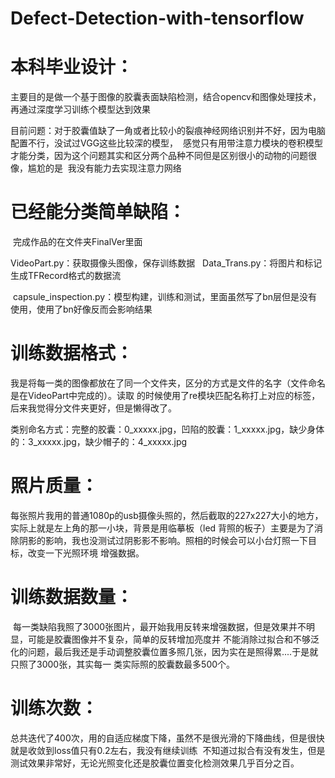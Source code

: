 # Defect-Detection-with-tensorflow
# 本科毕业设计：
  主要目的是做一个基于图像的胶囊表面缺陷检测，结合opencv和图像处理技术，再通过深度学习训练个模型达到效果

  目前问题：对于胶囊值缺了一角或者比较小的裂痕神经网络识别并不好，因为电脑配置不行，没试过VGG这些比较深的模型，
  感觉只有用带注意力模块的卷积模型才能分类，因为这个问题其实和区分两个品种不同但是区别很小的动物的问题很像，尴尬的是
  我没有能力去实现注意力网络

# 已经能分类简单缺陷：
  完成作品的在文件夹FinalVer里面
  
  VideoPart.py：获取摄像头图像，保存训练数据
  
  Data_Trans.py：将图片和标记生成TFRecord格式的数据流
  
  capsule_inspection.py：模型构建，训练和测试，里面虽然写了bn层但是没有使用，使用了bn好像反而会影响结果

# 训练数据格式：
  我是将每一类的图像都放在了同一个文件夹，区分的方式是文件的名字（文件命名是在VideoPart中完成的）。读取
  的时候使用了re模块匹配名称打上对应的标签，后来我觉得分文件夹更好，但是懒得改了。

  类别命名方式：完整的胶囊：0_xxxxx.jpg，凹陷的胶囊：1_xxxxx.jpg，缺少身体的：3_xxxxx.jpg，缺少帽子的：4_xxxxx.jpg
# 照片质量：
  每张照片我用的普通1080p的usb摄像头照的，然后截取的227x227大小的地方，实际上就是左上角的那一小块，背景是用临摹板（led
  背照的板子）主要是为了消除阴影的影响，我也没测试过阴影影不影响。照相的时候会可以小台灯照一下目标，改变一下光照环境
  增强数据。
  
# 训练数据数量：
  每一类缺陷我照了3000张图片，最开始我用反转来增强数据，但是效果并不明显，可能是胶囊图像并不复杂，简单的反转增加亮度并
  不能消除过拟合和不够泛化的问题，最后我还是手动调整胶囊位置多照几张，因为实在是照得累....于是就只照了3000张，其实每一
  类实际照的胶囊数最多500个。

# 训练次数： 
  总共迭代了400次，用的自适应梯度下降，虽然不是很光滑的下降曲线，但是很快就是收敛到loss值只有0.2左右，我没有继续训练
  不知道过拟合有没有发生，但是测试效果非常好，无论光照变化还是胶囊位置变化检测效果几乎百分之百。
